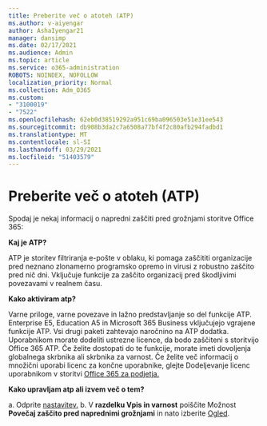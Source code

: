 ```yaml
---
title: Preberite več o atoteh (ATP)
ms.author: v-aiyengar
author: AshaIyengar21
manager: dansimp
ms.date: 02/17/2021
ms.audience: Admin
ms.topic: article
ms.service: o365-administration
ROBOTS: NOINDEX, NOFOLLOW
localization_priority: Normal
ms.collection: Adm_O365
ms.custom:
- "3100019"
- "7522"
ms.openlocfilehash: 62eb0d38519292a951c69ba096503e51e31ee543
ms.sourcegitcommit: db908b3da2c7a6508a77bf4f2c80afb294fadbd1
ms.translationtype: MT
ms.contentlocale: sl-SI
ms.lasthandoff: 03/29/2021
ms.locfileid: "51403579"
---
```

# <a name="learn-about-atp"></a>Preberite več o atoteh (ATP)

Spodaj je nekaj informacij o napredni zaščiti pred grožnjami storitve Office 365:

**Kaj je ATP?**

ATP je storitev filtriranja e-pošte v oblaku, ki pomaga zaščititi organizacije pred neznano zlonamerno programsko opremo in virusi z robustno zaščito pred nič dni. Vključuje funkcije za zaščito organizacij pred škodljivimi povezavami v realnem času.

**Kako aktiviram atp?**

Varne priloge, varne povezave in lažno predstavljanje so del funkcije ATP. Enterprise E5, Education A5 in Microsoft 365 Business vključujejo vgrajene funkcije ATP. Vsi drugi paketi zahtevajo naročnino na ATP dodatka. Uporabnikom morate dodeliti ustrezne licence, da bodo zaščiteni s storitvijo Office 365 ATP. Če želite dostopati do te funkcije, morate imeti dovoljenja globalnega skrbnika ali skrbnika za varnost. Če želite več informacij o množični uporabi licenc za končne uporabnike, glejte Dodeljevanje licenc uporabnikom v storitvi [Office 365 za podjetja.](https://go.microsoft.com/fwlink/?linkid=2093435)

**Kako upravljam atp ali izvem več o tem?**

a. Odprite [nastavitev.](https://go.microsoft.com/fwlink/p/?linkid=2075721)
b. V **razdelku Vpis in varnost** poiščite Možnost **Povečaj zaščito pred naprednimi grožnjami** in nato izberite [Ogled](https://go.microsoft.com/fwlink/?linkid=2109302).
